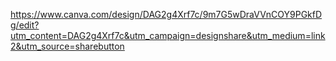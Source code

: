 https://www.canva.com/design/DAG2g4Xrf7c/9m7G5wDraVVnCOY9PGkfDg/edit?utm_content=DAG2g4Xrf7c&utm_campaign=designshare&utm_medium=link2&utm_source=sharebutton
